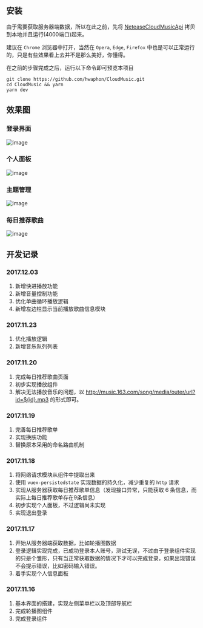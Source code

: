 ## 安装

由于需要获取服务器端数据，所以在此之前，先将 [NeteaseCloudMusicApi](https://github.com/hwaphon/NeteaseCloudMusicApi) 拷贝到本地并且运行(4000端口)起来。

建议在 `Chrome` 浏览器中打开，当然在 `Opera`, `Edge`, `Firefox` 中也是可以正常运行的，只是有些效果看上去并不是那么美好，你懂得。

在之前的步骤完成之后，运行以下命令即可预览本项目

    git clone https://github.com/hwaphon/CloudMusic.git
    cd CloudMusic && yarn
    yarn dev
    
## 效果图

### 登录界面

![image](http://ozg83iln2.bkt.clouddn.com/preview1.jpg)

### 个人面板

![image](http://ozg83iln2.bkt.clouddn.com/preview2.jpg)

### 主题管理

![image](http://ozg83iln2.bkt.clouddn.com/preview3.jpg)

### 每日推荐歌曲

![image](http://ozg83iln2.bkt.clouddn.com/preview4.jpg)

## 开发记录

### 2017.12.03

1. 新增快进播放功能
2. 新增音量控制功能
3. 优化单曲循环播放逻辑
4. 新增左边栏显示当前播放歌曲信息模块

### 2017.11.23

1. 优化播放逻辑
2. 新增音乐队列列表

### 2017.11.20

1. 完成每日推荐歌曲页面
2. 初步实现播放组件
4. 解决无法播放音乐的问题，以 http://music.163.com/song/media/outer/url?id=${id}.mp3 的形式即可。
### 2017.11.19

1. 完善每日推荐歌单
2. 实现换肤功能
3. 替换原本采用的命名路由机制

### 2017.11.18

1. 将网络请求模块从组件中提取出来
2. 使用 `vuex-persistedstate` 实现数据的持久化，减少重复的 `http` 请求
3. 实现从服务器获取每日推荐歌单信息（发现接口异常，只能获取 6 条信息，而实际上每日推荐歌单存在9条信息）
4. 初步实现个人面板，不过逻辑尚未实现
5. 实现退出登录


### 2017.11.17

1. 开始从服务器端获取数据，比如轮播图数据
2. 登录逻辑实现完成，已成功登录本人账号，测试无误，不过由于登录组件实现的只是个雏形，只有当正常获取数据的情况下才可以完成登录，如果出现错误不会提示错误，比如密码输入错误。
3. 着手实现个人信息面板

### 2017.11.16

1. 基本界面的搭建，实现左侧菜单栏以及顶部导航栏
2. 完成轮播图组件
3. 完成登录组件


